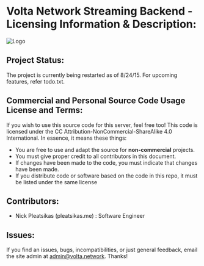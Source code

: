 # Volta Network Streaming Backend - Licensing Information & Description:

![Logo](http://i.imgur.com/FDQOtJr.png)

## Project Status:
The project is currently being restarted as of 8/24/15. For upcoming features, refer todo.txt.

## Commercial and Personal Source Code Usage License and Terms:
If you wish to use this source code for this server, feel free too! This code is licensed under the CC Attribution-NonCommercial-ShareAlike 4.0 International. In essence, it means these things:

- You are free to use and adapt the source for **non-commercial** projects.
- You must give proper credit to all contributors in this document.
- If changes have been made to the code, you must indicate that changes have been made.
- If you distribute code or software based on the code in this repo, it must be listed under the same license

## Contributors:
- Nick Pleatsikas (pleatsikas.me) : Software Engineer

## Issues:
If you find an issues, bugs, incompatibilities, or just general feedback, email the site admin at
admin@volta.network. Thanks!